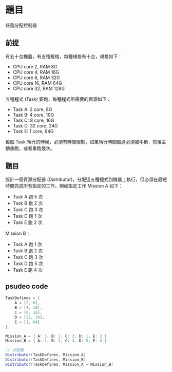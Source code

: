

# 題目

任務分配控制器

## 前提

有五十台機器，有五種規格，每種規格有十台，規格如下：

* CPU core 2, RAM 8G
* CPU core 4, RAM 16G
* CPU core 8, RAM 32G
* CPU core 16, RAM 64G
* CPU core 32, RAM 128G

五種程式 (Task) 要跑，每種程式所需要的資源如下：

* Task A: 2 core, 8G
* Task B: 4 core, 10G
* Task C: 8 core, 16G
* Task D: 32 core, 24G
* Task E: 1 core, 64G

每個 Task 執行的時候，必須有時間限制，如果執行時間超過必須被中斷，然後主動重跑，或者重跑幾次。


## 題目

設計一個資源分配器 (Distributor)，分配這五種程式到機器上執行，但必須在最短時間完成所有指定的工作。例如指定工作 Mission A 如下：

* Task A 跑 5 次
* Task B 跑 2 次
* Task C 跑 3 次
* Task D 跑 1 次
* Task E 跑 2 次

Mission B：

* Task A 跑 1 次
* Task B 跑 2 次
* Task C 跑 3 次
* Task D 跑 5 次
* Task E 跑 4 次

## psudeo code

```java
TaskDefines = {
    A = [2, 8],
    B = [4, 10],
    C = [8, 16],
    D = [32, 24],
    E = [1, 64]
}

Mission_A = { A: 5, B: 2, C: 3, D: 1, E: 2 }
Mission_B = { A: 1, B: 2, C: 3, D: 5, E: 4 }

// 分配器
Distributor(TaskDefines, Mission_A)
Distributor(TaskDefines, Mission_B)
Distributor(TaskDefines, Mission_A + Mission_B)
```
